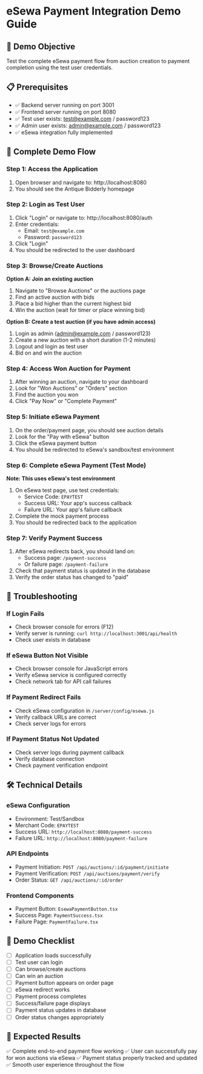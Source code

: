 # eSewa Payment Integration Demo Guide

## 🎯 Demo Objective
Test the complete eSewa payment flow from auction creation to payment completion using the test user credentials.

## 📋 Prerequisites
- ✅ Backend server running on port 3001
- ✅ Frontend server running on port 8080
- ✅ Test user exists: test@example.com / password123
- ✅ Admin user exists: admin@example.com / password123
- ✅ eSewa integration fully implemented

## 🚀 Complete Demo Flow

### Step 1: Access the Application
1. Open browser and navigate to: http://localhost:8080
2. You should see the Antique Bidderly homepage

### Step 2: Login as Test User
1. Click "Login" or navigate to: http://localhost:8080/auth
2. Enter credentials:
   - Email: `test@example.com`
   - Password: `password123`
3. Click "Login"
4. You should be redirected to the user dashboard

### Step 3: Browse/Create Auctions
**Option A: Join an existing auction**
1. Navigate to "Browse Auctions" or the auctions page
2. Find an active auction with bids
3. Place a bid higher than the current highest bid
4. Win the auction (wait for timer or place winning bid)

**Option B: Create a test auction (if you have admin access)**
1. Login as admin (admin@example.com / password123)
2. Create a new auction with a short duration (1-2 minutes)
3. Logout and login as test user
4. Bid on and win the auction

### Step 4: Access Won Auction for Payment
1. After winning an auction, navigate to your dashboard
2. Look for "Won Auctions" or "Orders" section
3. Find the auction you won
4. Click "Pay Now" or "Complete Payment"

### Step 5: Initiate eSewa Payment
1. On the order/payment page, you should see auction details
2. Look for the "Pay with eSewa" button
3. Click the eSewa payment button
4. You should be redirected to eSewa's sandbox/test environment

### Step 6: Complete eSewa Payment (Test Mode)
**Note: This uses eSewa's test environment**
1. On eSewa test page, use test credentials:
   - Service Code: `EPAYTEST`
   - Success URL: Your app's success callback
   - Failure URL: Your app's failure callback
2. Complete the mock payment process
3. You should be redirected back to the application

### Step 7: Verify Payment Success
1. After eSewa redirects back, you should land on:
   - Success page: `/payment-success`
   - Or failure page: `/payment-failure`
2. Check that payment status is updated in the database
3. Verify the order status has changed to "paid"

## 🔧 Troubleshooting

### If Login Fails
- Check browser console for errors (F12)
- Verify server is running: `curl http://localhost:3001/api/health`
- Check user exists in database

### If eSewa Button Not Visible
- Check browser console for JavaScript errors
- Verify eSewa service is configured correctly
- Check network tab for API call failures

### If Payment Redirect Fails
- Check eSewa configuration in `/server/config/esewa.js`
- Verify callback URLs are correct
- Check server logs for errors

### If Payment Status Not Updated
- Check server logs during payment callback
- Verify database connection
- Check payment verification endpoint

## 🛠️ Technical Details

### eSewa Configuration
- Environment: Test/Sandbox
- Merchant Code: `EPAYTEST`
- Success URL: `http://localhost:8080/payment-success`
- Failure URL: `http://localhost:8080/payment-failure`

### API Endpoints
- Payment Initiation: `POST /api/auctions/:id/payment/initiate`
- Payment Verification: `POST /api/auctions/payment/verify`
- Order Status: `GET /api/auctions/:id/order`

### Frontend Components
- Payment Button: `EsewaPaymentButton.tsx`
- Success Page: `PaymentSuccess.tsx`
- Failure Page: `PaymentFailure.tsx`

## 📝 Demo Checklist
- [ ] Application loads successfully
- [ ] Test user can login
- [ ] Can browse/create auctions
- [ ] Can win an auction
- [ ] Payment button appears on order page
- [ ] eSewa redirect works
- [ ] Payment process completes
- [ ] Success/failure page displays
- [ ] Payment status updates in database
- [ ] Order status changes appropriately

## 🎯 Expected Results
✅ Complete end-to-end payment flow working
✅ User can successfully pay for won auctions via eSewa
✅ Payment status properly tracked and updated
✅ Smooth user experience throughout the flow
